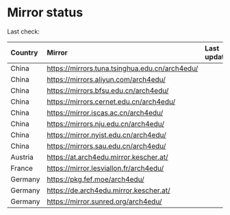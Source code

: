 <script src="./time.js"></script>
# Mirror status
Last check: <script type="text/javascript">localize(1744295029.2787519);</script>

|Country|Mirror|Last update|
|:------|:-----|:----------|
|China|https://mirrors.tuna.tsinghua.edu.cn/arch4edu/|<script type="text/javascript">localize(1744267563);</script>|
|China|https://mirrors.aliyun.com/arch4edu/|<script type="text/javascript">localize(1744267563);</script>|
|China|https://mirrors.bfsu.edu.cn/arch4edu/|<script type="text/javascript">localize(1744267563);</script>|
|China|https://mirrors.cernet.edu.cn/arch4edu/|<script type="text/javascript">localize(1744267563);</script>|
|China|https://mirror.iscas.ac.cn/arch4edu/|<script type="text/javascript">localize(1744267563);</script>|
|China|https://mirrors.nju.edu.cn/arch4edu/|<script type="text/javascript">localize(1744181193);</script>|
|China|https://mirror.nyist.edu.cn/arch4edu/|<script type="text/javascript">localize(1744267563);</script>|
|China|https://mirrors.sau.edu.cn/arch4edu/|<script type="text/javascript">localize(1731653531);</script>|
|Austria|https://at.arch4edu.mirror.kescher.at/|<script type="text/javascript">localize(1744267563);</script>|
|France|https://mirror.lesviallon.fr/arch4edu/|<script type="text/javascript">localize(1744267563);</script>|
|Germany|https://pkg.fef.moe/arch4edu/|<script type="text/javascript">localize(1744267563);</script>|
|Germany|https://de.arch4edu.mirror.kescher.at/|<script type="text/javascript">localize(1744267563);</script>|
|Germany|https://mirror.sunred.org/arch4edu/|<script type="text/javascript">localize(1744267563);</script>|

<script src="./tablefilter/tablefilter.js"></script>
<script src="./table.js"></script>